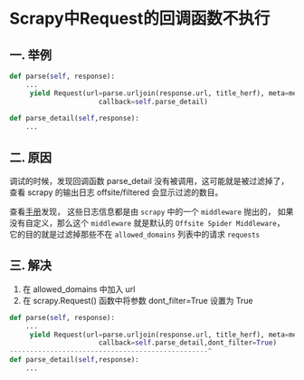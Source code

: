 # Scrapy中Request的回调函数不执行


## 一. 举例
```python
def parse(self, response):
    ...
     yield Request(url=parse.urljoin(response.url, title_herf), meta=meta,
                      callback=self.parse_detail)
                      
def parse_detail(self,response):
    ...
```

## 二. 原因
调试的时候，发现回调函数 parse_detail 没有被调用，这可能就是被过滤掉了，
查看 scrapy 的输出日志 offsite/filtered 会显示过滤的数目。

查看[手册](https://doc.scrapy.org/en/latest/faq.html?highlight=offsite%2Ffiltered)发现，
这些日志信息都是由 `scrapy` 中的一个 `middleware` 抛出的，
如果没有自定义，那么这个 `middleware` 就是默认的 `Offsite Spider Middleware`，
它的目的就是过滤掉那些不在 `allowed_domains` 列表中的请求 `requests`


## 三. 解决
1. 在 allowed_domains 中加入 url
2. 在 scrapy.Request() 函数中将参数 dont_filter=True 设置为 True


```python
def parse(self, response):
    ...
     yield Request(url=parse.urljoin(response.url, title_herf), meta=meta,
                      callback=self.parse_detail,dont_filter=True)
-------------------------------------------------^                      
def parse_detail(self,response):
    ...
```
